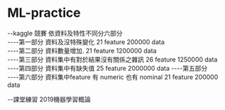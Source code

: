 # ML-practice
--kaggle 競賽 依資料及特性不同分六部分  
----第一部分 資料及沒特殊變化  21 feature 200000 data   
----第二部分 資料數量增加.  21 feature 1200000 data   
----第三部分 資料集中有對於結果沒有關係之雜訊  26 feature 1250000 data     
----第四部分 資料集中有缺失值 25 feature 2000000 data 
----第五部分  
----第六部分 資料集中feature 有 numeric 也有 nominal 21 feature 200000 data  

--課堂練習 2019機器學習概論



